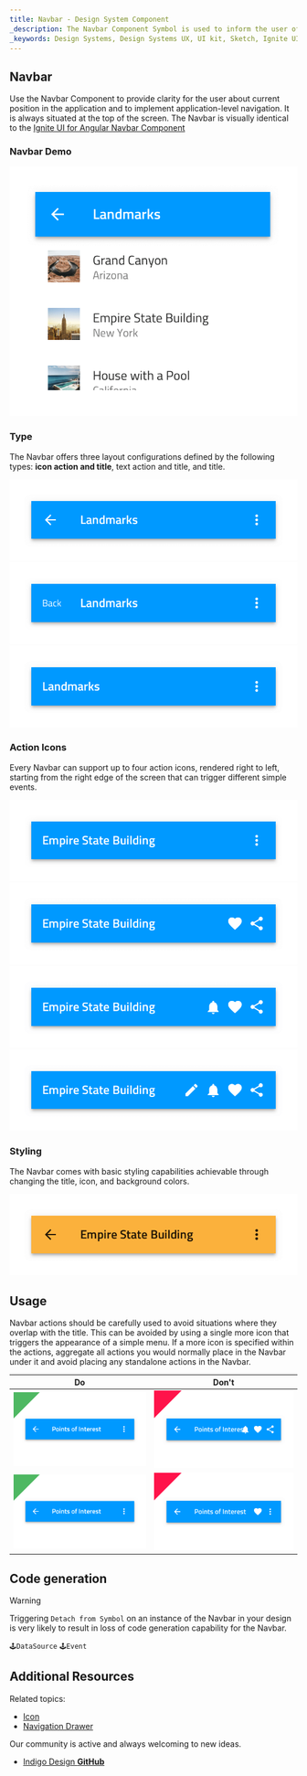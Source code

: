 ```yaml
---
title: Navbar - Design System Component
_description: The Navbar Component Symbol is used to inform the user of his current position in the application and provide a mechanism for simple navigation. 
_keywords: Design Systems, Design Systems UX, UI kit, Sketch, Ignite UI for Angular, Sketch to Angular, Sketch to Angular, Angular, Angular Design System, Export code from Sketch, Design Kits for Angular, Sketch HTML, Sketch to HTML, Sketch UI kits
---
```


## Navbar

Use the Navbar Component to provide clarity for the user about current position in the application and to implement application-level navigation. It is always situated at the top of the screen. The Navbar is visually identical to the [Ignite UI for Angular Navbar Component](https://www.infragistics.com/products/ignite-ui-angular/angular/components/navbar.html)

### Navbar Demo

![](../images/navbar_demo.png)

### Type

The Navbar offers three layout configurations defined by the following types: **icon action and title**, text action and title, and title.

![](../images/navbar_lefticon.png)
![](../images/navbar_lefttext.png)
![](../images/navbar_noleft.png)

### Action Icons

Every Navbar can support up to four action icons, rendered right to left, starting from the right edge of the screen that can trigger different simple events.

![](../images/navbar_icon1.png)
![](../images/navbar_icon2.png)
![](../images/navbar_icon3.png)
![](../images/navbar_icon4.png)

### Styling

The Navbar comes with basic styling capabilities achievable through changing the title, icon, and background colors.

![](../images/navbar_styling.png)

## Usage

Navbar actions should be carefully used to avoid situations where they overlap with the title. This can be avoided by using a single more icon that triggers the appearance of a simple menu. If a more icon is specified within the actions, aggregate all actions you would normally place in the Navbar under it and avoid placing any standalone actions in the Navbar.

| Do                            | Don't                           |
| ----------------------------- | ------------------------------- |
| ![](../images/navbar_do1.png) | ![](../images/navbar_dont1.png) |
| ![](../images/navbar_do2.png) | ![](../images/navbar_dont2.png) |

## Code generation

> [!WARNING]
> Triggering `Detach from Symbol` on an instance of the Navbar in your design is very likely to result in loss of code generation capability for the Navbar.

`🕹️DataSource`
`🕹️Event`

## Additional Resources

Related topics:

- [Icon](icon.md)
- [Navigation Drawer](bottom-nav.md)
  <div class="divider--half"></div>

Our community is active and always welcoming to new ideas.

- [Indigo Design **GitHub**](https://github.com/IgniteUI/design-system-docfx)
